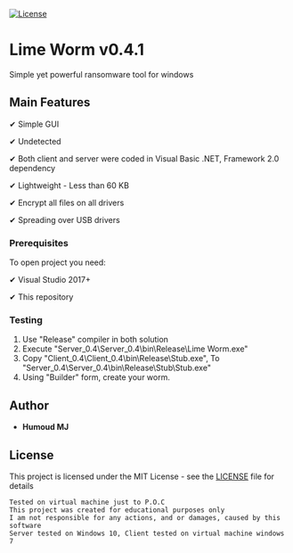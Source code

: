 [![License](https://poser.pugx.org/buonzz/laravel-4-freegeoip/license.svg)](/LICENSE)

# Lime Worm v0.4.1
	
 Simple yet powerful ransomware tool for windows

 ## Main Features
 
✔ Simple GUI

✔ Undetected

✔ Both client and server were coded in Visual Basic .NET, Framework 2.0 dependency
 
✔ Lightweight - Less than 60 KB

✔ Encrypt all files on all drivers

✔ Spreading over USB drivers
 
 ### Prerequisites

To open project you need:

✔ Visual Studio 2017+

✔ This repository

 ### Testing
 
1. Use "Release" compiler in both solution
2. Execute "Server_0.4\Server_0.4\bin\Release\Lime Worm.exe"
3. Copy "Client_0.4\Client_0.4\bin\Release\Stub.exe", To "Server_0.4\Server_0.4\bin\Release\Stub\Stub.exe"
4. Using "Builder" form, create your worm.
 
## Author

* **Humoud MJ**  

## License

This project is licensed under the MIT License - see the [LICENSE](/LICENSE) file for details

 ```
 Tested on virtual machine just to P.O.C
 This project was created for educational purposes only
 I am not responsible for any actions, and or damages, caused by this software
 Server tested on Windows 10, Client tested on virtual machine windows 7
 ```
